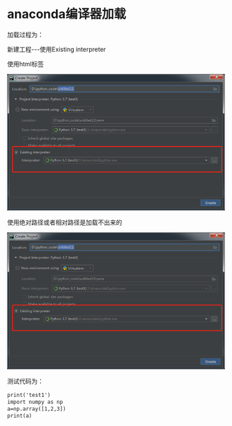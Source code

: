 # anaconda编译器加载 #

加载过程为：

新建工程---使用Existing interpreter


使用html标签

<img src="pic2.png"/>

使用绝对路径或者相对路径是加载不出来的

![pic2](pic2.png)

测试代码为：

    print('test1')
    import numpy as np
    a=np.array([1,2,3])
    print(a)

